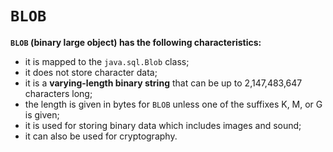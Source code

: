 # `BLOB`
**`BLOB` (binary large object) has the following characteristics:**
- it is mapped to the `java.sql.Blob` class;
- it does not store character data;
- it is a **varying-length binary string** that can be up to 2,147,483,647 characters long;
- the length is given in bytes for `BLOB` unless one of the suffixes K, M, or G is given;
- it is used for storing binary data which includes images and sound;
- it can also be used for cryptography.